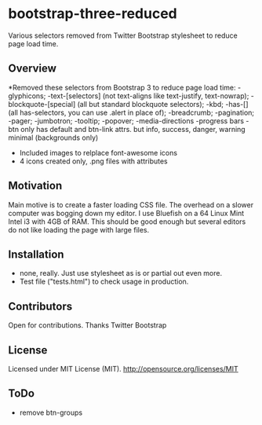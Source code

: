 # bootstrap-three-reduced
Various selectors removed from Twitter Bootstrap stylesheet to reduce page load time.
## Overview
*Removed these selectors from Bootstrap 3 to reduce page load time:
-glyphicons;
-text-[selectors] (not text-aligns like text-justify, text-nowrap);
-blockquote-[special] (all but standard blockquote selectors);
-kbd;
-has-[] (all has-selectors, you can use .alert in place of);
-breadcrumb;
-pagination;
-pager;
-jumbotron;
-tooltip;
-popover;
-media-directions
-progress bars
-btn only has default and btn-link attrs. but info, success, danger, warning minimal (backgrounds only)
* Included images to relplace font-awesome icons
* 4 icons created only, .png files with attributes

## Motivation
Main motive is to create a faster loading CSS file. The overhead on a slower computer was bogging down my editor. I use Bluefish on a 64 Linux Mint Intel i3 with 4GB of RAM. This should be good enough but several editors do not like loading the page with large files.

## Installation
* none, really. Just use stylesheet as is or partial out even more.
* Test file ("tests.html") to check usage in production.

## Contributors
Open for contributions. 
Thanks Twitter Bootstrap 

## License
Licensed under MIT License (MIT). 
http://opensource.org/licenses/MIT

## ToDo
- remove btn-groups



